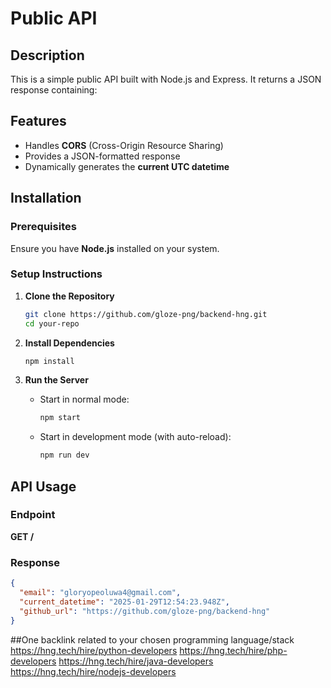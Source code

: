 # Public API

## Description
This is a simple public API built with Node.js and Express. It returns a JSON response containing:


## Features
- Handles **CORS** (Cross-Origin Resource Sharing)
- Provides a JSON-formatted response
- Dynamically generates the **current UTC datetime**

## Installation
### Prerequisites
Ensure you have **Node.js** installed on your system.

### Setup Instructions
1. **Clone the Repository**
   ```sh
   git clone https://github.com/gloze-png/backend-hng.git
   cd your-repo
   ```

2. **Install Dependencies**
   ```sh
   npm install
   ```

3. **Run the Server**
   - Start in normal mode:
     ```sh
     npm start
     ```
   - Start in development mode (with auto-reload):
     ```sh
     npm run dev
     ```

## API Usage
### Endpoint
**GET /**

### Response
```json
{
  "email": "gloryopeoluwa4@gmail.com",
  "current_datetime": "2025-01-29T12:54:23.948Z",
  "github_url": "https://github.com/gloze-png/backend-hng"
}
```
##One backlink related to your chosen programming language/stack
https://hng.tech/hire/python-developers
https://hng.tech/hire/php-developers
https://hng.tech/hire/java-developers
https://hng.tech/hire/nodejs-developers
